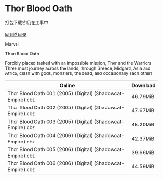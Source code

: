 # Thor Blood Oath

打包下载📦仍在工事中

[回到总目录](/Catalogs.md)

Marvel

Thor: Blood Oath

Forcibly placed tasked with an impossible mission, Thor and the Warriors Three must journey across the lands, through Greece, Midgard, Asia and Africa, clash with gods, monsters, the dead, and occasionally each other!





Online | Download
--- | ---
Thor Blood Oath 001 (2005) (Digital) (Shadowcat-Empire).cbz | 46.79MiB
Thor Blood Oath 002 (2005) (Digital) (Shadowcat-Empire).cbz | 47.67MiB
Thor Blood Oath 003 (2005) (Digital) (Shadowcat-Empire).cbz | 45.29MiB
Thor Blood Oath 004 (2006) (Digital) (Shadowcat-Empire).cbz | 42.37MiB
Thor Blood Oath 005 (2006) (Digital) (Shadowcat-Empire).cbz | 39.66MiB
Thor Blood Oath 006 (2006) (Digital) (Shadowcat-Empire).cbz | 44.59MiB